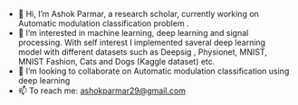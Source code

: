 - 👋 Hi, I’m Ashok Parmar, a research scholar, currently working on Automatic modulation classification problem .
- 👀 I’m interested in machine learning, deep learning and signal processing. With self interest I implemented saveral deep learning model with different datasets such as Deepsig , Physionet, MNIST, MNIST Fashion, Cats and Dogs (Kaggle dataset) etc.
- 💞️ I’m looking to collaborate on Automatic modulation classification using deep learning
- 📫 To reach me: ashokparmar29@gmail.com

<!---
ashokparmar29/ashokparmar29 is a ✨ special ✨ repository because its `README.md` (this file) appears on your GitHub profile.
You can click the Preview link to take a look at your changes.
--->
